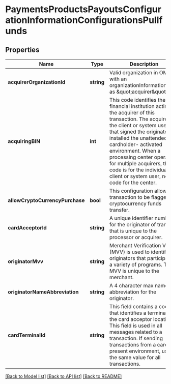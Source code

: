# PaymentsProductsPayoutsConfigurationInformationConfigurationsPullfunds

## Properties
Name | Type | Description | Notes
------------ | ------------- | ------------- | -------------
**acquirerOrganizationId** | **string** | Valid organization in OMS with an organizationInformation.type as \&quot;acquirer\&quot;. | [optional] 
**acquiringBIN** | **int** | This code identifies the financial institution acting as the acquirer of this transaction. The acquirer is the client or system user that signed the originator or installed the unattended cardholder- activated environment. When a processing center operates for multiple acquirers, this code is for the individual client or system user, not a code for the center. | 
**allowCryptoCurrencyPurchase** | **bool** | This configuration allows a transaction to be flagged for cryptocurrency funds transfer. | [optional] 
**cardAcceptorId** | **string** | A unique identifier number for the originator of transfers that is unique to the processor or acquirer. | 
**originatorMvv** | **string** | Merchant Verification Value (MVV) is used to identify originators that participate in a variety of programs. The MVV is unique to the merchant. | [optional] 
**originatorNameAbbreviation** | **string** | A 4 character max name abbreviation for the originator. | [optional] 
**cardTerminalId** | **string** | This field contains a code that identifies a terminal at the card acceptor location. This field is used in all messages related to a transaction. If sending transactions from a card not present environment, use the same value for all transactions. | 

[[Back to Model list]](../README.md#documentation-for-models) [[Back to API list]](../README.md#documentation-for-api-endpoints) [[Back to README]](../README.md)


